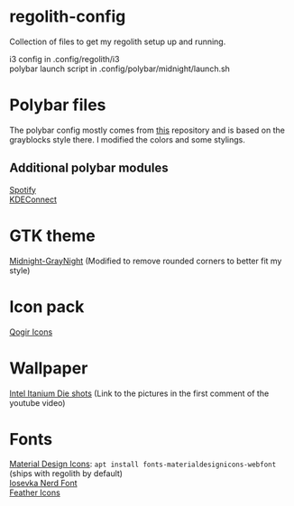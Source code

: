 # regolith-config
Collection of files to get my regolith setup up and running.

i3 config in .config/regolith/i3  
polybar launch script in .config/polybar/midnight/launch.sh

# Polybar files
The polybar config mostly comes from [this](https://github.com/adi1090x/polybar-themes) repository and is based on the grayblocks style there. I modified the colors and some stylings.  

## Additional polybar modules
[Spotify](https://github.com/mihirlad55/polybar-spotify-module)  
[KDEConnect](https://github.com/haideralipunjabi/polybar-kdeconnect)

# GTK theme
[Midnight-GrayNight](https://github.com/i-mint/midnight/tree/master/Midnight-GrayNight) (Modified to remove rounded corners to better fit my style)

# Icon pack
[Qogir Icons](https://github.com/vinceliuice/Qogir-icon-theme/)

# Wallpaper
[Intel Itanium Die shots](https://www.youtube.com/watch?v=Lqz5ZtiCmYk) (Link to the pictures in the first comment of the youtube video)

# Fonts
[Material Design Icons](https://github.com/Templarian/MaterialDesign-Webfont): `apt install fonts-materialdesignicons-webfont` (ships with regolith by default)  
[Iosevka Nerd Font](https://github.com/ryanoasis/nerd-fonts/tree/master/patched-fonts/Iosevka)  
[Feather Icons](https://feathericons.com/)
